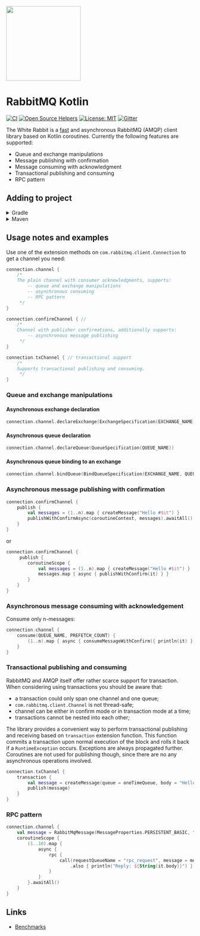 
<img src=https://github.com/viartemev/the-white-rabbit/assets/23705041/1bd2825b-1241-49d8-94fc-550c381969de width="200" height="200">

# RabbitMQ Kotlin 
[![CI](https://github.com/viartemev/rabbitmq-kotlin/actions/workflows/gradle.yml/badge.svg?branch=master)](https://github.com/viartemev/rabbitmq-kotlin/actions/workflows/gradle.yml)
[![Open Source Helpers](https://www.codetriage.com/viartemev/the-white-rabbit/badges/users.svg)](https://www.codetriage.com/viartemev/the-white-rabbit)
[![License: MIT](https://img.shields.io/badge/License-MIT-yellow.svg)](https://opensource.org/licenses/MIT)
[![Gitter](https://badges.gitter.im/kotlin-the-white-rabbit/community.svg)](https://gitter.im/kotlin-the-white-rabbit/community?utm_source=badge&utm_medium=badge&utm_campaign=pr-badge)

The White Rabbit is a [fast](https://github.com/viartemev/the-white-rabbit/issues/88#issuecomment-470461937) and asynchronous RabbitMQ (AMQP) client library based on Kotlin coroutines. Currently the following features are supported:
* Queue and exchange manipulations
* Message publishing with confirmation
* Message consuming with acknowledgment
* Transactional publishing and consuming
* RPC pattern
 
## Adding to project
<details><summary>Gradle</summary>

```
repositories {
    jcenter()
}

compile 'com.viartemev:the-white-rabbit:$version'
```
</details>

<details><summary>Maven</summary>

```
<repositories>
    <repository>
        <id>jcenter</id>
        <url>https://jcenter.bintray.com/</url>
    </repository>
</repositories>

<dependency>
  <groupId>com.viartemev</groupId>
  <artifactId>the-white-rabbit</artifactId>
  <version>${version}</version>
</dependency>
```
</details>

## Usage notes and examples

Use one of the extension methods on `com.rabbitmq.client.Connection` to get a channel you need: 

```kotlin
connection.channel { 
    /*
    The plain channel with consumer acknowledgments, supports:
        -- queue and exchange manipulations
        -- asynchronous consuming
        -- RPC pattern
     */
}

connection.confirmChannel { // 
    /*
    Channel with publisher confirmations, additionally supports:
        -- asynchronous message publishing
     */
}

connection.txChannel { // transactional support
    /*
    Supports transactional publishing and consuming.
     */
}
```

### Queue and exchange manipulations
#### Asynchronous exchange declaration
```kotlin
connection.channel.declareExchange(ExchangeSpecification(EXCHANGE_NAME))
```
#### Asynchronous queue declaration
```kotlin
connection.channel.declareQueue(QueueSpecification(QUEUE_NAME))
```
#### Asynchronous queue binding to an exchange
```kotlin
connection.channel.bindQueue(BindQueueSpecification(EXCHANGE_NAME, QUEUE_NAME))
```

### Asynchronous message publishing with confirmation 
```kotlin
connection.confirmChannel {
    publish {
        val messages = (1..n).map { createMessage("Hello #$it") }
        publishWithConfirmAsync(coroutineContext, messages).awaitAll()
    }
}
```
or
```kotlin
connection.confirmChannel {
     publish {
        coroutineScope {
            val messages = (1..n).map { createMessage("Hello #$it") }
            messages.map { async { publishWithConfirm(it) } }
        }
    }
}
```

### Asynchronous message consuming with acknowledgement
Consume only n-messages:
```kotlin
connection.channel {
    consume(QUEUE_NAME, PREFETCH_COUNT) {
        (1..n).map { async { consumeMessageWithConfirm({ println(it) }) } }.awaitAll()
    }
}
```

### Transactional publishing and consuming

RabbitMQ and AMQP itself offer rather scarce support for transaction. When considering using transactions you should be aware that:
* a transaction could only span one channel and one queue;
* `com.rabbitmq.client.Channel` is not thread-safe;
* channel can be either in confirm mode or in transaction mode at a time;
* transactions cannot be nested into each other;

 The library provides a convenient way to perform transactional publishing and receiving based on `transaction` extension function. This function commits a transaction upon normal execution of the block and rolls it back if a `RuntimeException` occurs. Exceptions are always propagated further. Coroutines are not used for publishing though, since there are no any asynchronous operations involved.
 
```kotlin
connection.txChannel {
    transaction {
        val message = createMessage(queue = oneTimeQueue, body = "Hello from tx")
        publish(message)
    }
}
```

### RPC pattern
```kotlin
connection.channel {
    val message = RabbitMqMessage(MessageProperties.PERSISTENT_BASIC, "Hello world".toByteArray())
    coroutineScope {
        (1..10).map {
            async {
                rpc {
                    call(requestQueueName = "rpc_request", message = message)
                        .also { println("Reply: ${String(it.body)}") }
                }
            }
        }.awaitAll()
    }
}
```

## Links
* [Benchmarks](https://github.com/viartemev/the-white-rabbit/issues/88#issuecomment-470461937)
